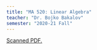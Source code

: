 ```yaml
---
title: "MA 520: Linear Algebra"
teacher: "Dr. Bojko Bakalov"
semester: "2020-21 Fall"
---
```


[Scanned PDF.](scan.pdf)

